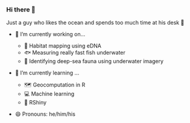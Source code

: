 ### Hi there 👋

<!--
**rjcommand/rjcommand** is a ✨ _special_ ✨ repository because its `README.md` (this file) appears on your GitHub profile.

Here are some ideas to get you started:
-->
Just a guy who likes the ocean and spends too much time at his desk 🌊

- 🔭 I’m currently working on...
  - 🧬 Habitat mapping using eDNA
  - 🐟 Measuring really fast fish underwater
  - 🐙 Identifying deep-sea fauna using underwater imagery

- 🌱 I’m currently learning ...
  - 🗺️ Geocomputation in R
  - 💻 Machine learning
  - 🍉 RShiny

- 😄 Pronouns: he/him/his

